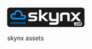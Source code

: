 [![skynx.com](https://github.com/skynx-io/assets/blob/HEAD/images/logo/skynx-logo_black_180x45.png)](https://skynx.com)

skynx assets
